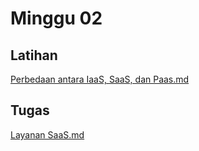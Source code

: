 # Minggu 02

## Latihan
[Perbedaan antara IaaS, SaaS, dan Paas.md](https://github.com/AlfianZhanitra/tekn-cloud-computing/blob/main/minggu-02/rangkuman-saas.md)

## Tugas
[Layanan SaaS.md](https://github.com/AlfianZhanitra/tekn-cloud-computing/blob/main/minggu-02/layanan_saas.md)